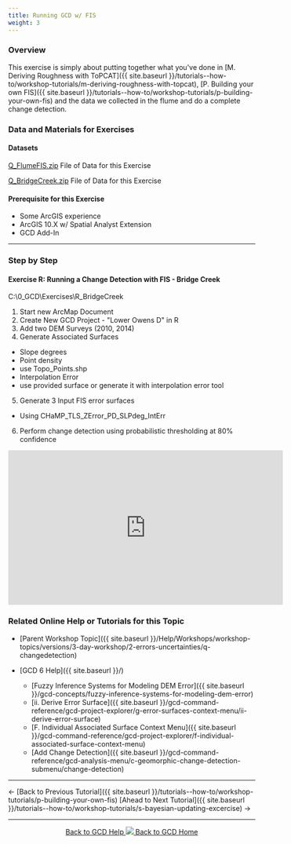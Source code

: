 ```yaml
---
title: Running GCD w/ FIS
weight: 3
---
```


### Overview

This exercise is simply about putting together what you've done in [M. Deriving Roughness with ToPCAT]({{ site.baseurl }}/tutorials--how-to/workshop-tutorials/m-deriving-roughness-with-topcat), [P. Building your own FIS]({{ site.baseurl }}/tutorials--how-to/workshop-tutorials/p-building-your-own-fis) and the data we collected in the flume and do a complete change detection. 

### Data and Materials for Exercises

#### Datasets

[Q_FlumeFIS.zip](http://etalweb.joewheaton.org/etal_workshops/GCD/2015_USU/Q_FlumeFIS.zip) File of Data for this Exercise 

[Q_BridgeCreek.zip](http://etalweb.joewheaton.org/etal_workshops/GCD/2015_USU/Q_BridgeCreek.zip) File of Data for this Exercise 

#### Prerequisite for this Exercise

- Some ArcGIS experience
- ArcGIS 10.X w/ Spatial Analyst Extension
- GCD Add-In

------

### Step by Step

#### **Exercise R: Running a Change Detection with FIS - Bridge Creek**

C:\0_GCD\Exercises\R_BridgeCreek

1. Start new ArcMap Document
2. Create New GCD Project - "Lower Owens D" in R
3. Add two DEM Surveys (2010, 2014)
4. Generate Associated Surfaces
  - Slope degrees
  - Point density
  - use Topo_Points.shp
  - Interpolation Error
  - use provided surface or generate it with interpolation error tool
5. Generate 3 Input FIS error surfaces
  - Using CHaMP_TLS_ZError_PD_SLPdeg_IntErr
6. Perform change detection using probabilistic thresholding at 80% confidence

<iframe width="560" height="315" src="https://www.youtube.com/embed/vzsDEEwVVMk" frameborder="0" gesture="media" allow="encrypted-media" allowfullscreen></iframe>

### Related Online Help or Tutorials for this Topic

- [Parent Workshop Topic]({{ site.baseurl }}/Help/Workshops/workshop-topics/versions/3-day-workshop/2-errors-uncertainties/q-changedetection)

- [GCD 6 Help]({{ site.baseurl }}/)
  - [Fuzzy Inference Systems for Modeling DEM Error]({{ site.baseurl }}/gcd-concepts/fuzzy-inference-systems-for-modeling-dem-error)
  - [ii. Derive Error Surface]({{ site.baseurl }}/gcd-command-reference/gcd-project-explorer/g-error-surfaces-context-menu/ii-derive-error-surface)
  - [F. Individual Associated Surface Context Menu]({{ site.baseurl }}/gcd-command-reference/gcd-project-explorer/f-individual-associated-surface-context-menu)
  - [Add Change Detection]({{ site.baseurl }}/gcd-command-reference/gcd-analysis-menu/c-geomorphic-change-detection-submenu/change-detection)

------

← [Back to Previous Tutorial]({{ site.baseurl }}/tutorials--how-to/workshop-tutorials/p-building-your-own-fis)        [Ahead to Next Tutorial]({{ site.baseurl }}/tutorials--how-to/workshop-tutorials/s-bayesian-updating-excercise) →

------
<div align="center">
	<a class="hollow button" href="{{ site.baseurl }}/Help"><i class="fa fa-chevron-circle-left"></i>  Back to GCD Help </a>  
	<a class="hollow button" href="{{ site.baseurl }}/"><img src="{{ site.baseurl}}/assets/images/icons/GCDAddIn.png">  Back to GCD Home </a>  
</div>